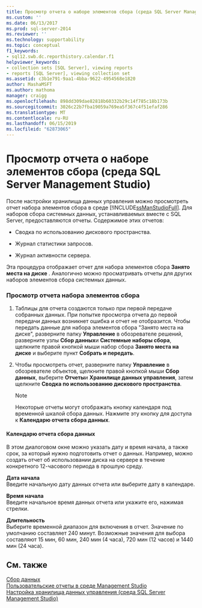 ```yaml
---
title: Просмотр отчета о наборе элементов сбора (среда SQL Server Management Studio) | Документация Майкрософт
ms.custom: ''
ms.date: 06/13/2017
ms.prod: sql-server-2014
ms.reviewer: ''
ms.technology: supportability
ms.topic: conceptual
f1_keywords:
- sql12.swb.dc.reporthistory.calendar.f1
helpviewer_keywords:
- collection sets [SQL Server], viewing reports
- reports [SQL Server], viewing collection set
ms.assetid: c3b1e791-9aa1-4bba-9622-4954568e1820
author: MashaMSFT
ms.author: mathoma
manager: craigg
ms.openlocfilehash: 898dd309dae82818b60332b29c14f785c18b173b
ms.sourcegitcommit: 3026c22b7fba19059a769ea5f367c4f51efaf286
ms.translationtype: MT
ms.contentlocale: ru-RU
ms.lasthandoff: 06/15/2019
ms.locfileid: "62873065"
---
```

# <a name="view-a-collection-set-report-sql-server-management-studio"></a>Просмотр отчета о наборе элементов сбора (среда SQL Server Management Studio)
  После настройки хранилища данных управления можно просмотреть отчет набора элементов сбора в среде [!INCLUDE[ssManStudioFull](../../includes/ssmanstudiofull-md.md)]. Для наборов сбора системных данных, устанавливаемых вместе с SQL Server, предоставляются отчеты. Содержимое этих отчетов:  
  
-   Сводка по использованию дискового пространства.  
  
-   Журнал статистики запросов.  
  
-   Журнал активности сервера.  
  
 Эта процедура отображает отчет для набора элементов сбора **Занято места на диске** . Аналогично можно просматривать отчеты для других наборов элементов сбора системных данных.  
  
### <a name="to-view-a-collection-set-report"></a>Просмотр отчета набора элементов сбора  
  
1.  Таблицы для отчета создаются только при первой передаче собранных данных. При попытке просмотра отчета до первой передачи данных возникнет ошибка и отчет не отобразится. Чтобы передать данные для набора элементов сбора "Занято места на диске", разверните папку **Управление** в обозревателе решений, разверните узлы **Сбор данных**и **Системные наборы сбора**, щелкните правой кнопкой мыши набор сбора **Занято места на диске** и выберите пункт **Собрать и передать**.  
  
2.  Чтобы просмотреть отчет, разверните папку **Управление** в обозревателе объектов, щелкните правой кнопкой мыши **Сбор данных**, выберите **Отчеты**и **Хранилище данных управления**, затем щелкните **Сводка по использованию дискового пространства**.  
  
    > [!NOTE]  
    >  Некоторые отчеты могут отображать кнопку календаря под временной шкалой сбора данных. Нажмите эту кнопку для доступа к **Календарю отчета сбора данных**.  
  
#### <a name="data-collection-report-calendar"></a>Календарю отчета сбора данных  
 В этом диалоговом окне можно указать дату и время начала, а также срок, за который нужно подготовить отчет о данных. Например, можно создать отчет об использовании диска на сервере в течение конкретного 12-часового периода в прошлую среду.  
  
 **Дата начала**  
 Введите начальную дату данных отчета или выберите дату в календаре.  
  
 **Время начала**  
 Введите начальное время данных отчета или укажите его, нажимая стрелки.  
  
 **Длительность**  
 Выберите временной диапазон для включения в отчет. Значение по умолчанию составляет 240 минут. Возможные значения для выбора составляют 15 мин, 60 мин, 240 мин (4 часа), 720 мин (12 часов) и 1440 мин (24 часа).  
  
## <a name="see-also"></a>См. также  
 [Сбор данных](data-collection.md)   
 [Пользовательские отчеты в среде Management Studio](../../ssms/object/custom-reports-in-management-studio.md)   
 [Настройка хранилища данных управления (среда SQL Server Management Studio)](configure-the-management-data-warehouse-sql-server-management-studio.md)  
  
  
